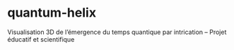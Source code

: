 # quantum-helix
Visualisation 3D de l’émergence du temps quantique par intrication – Projet éducatif et scientifique
